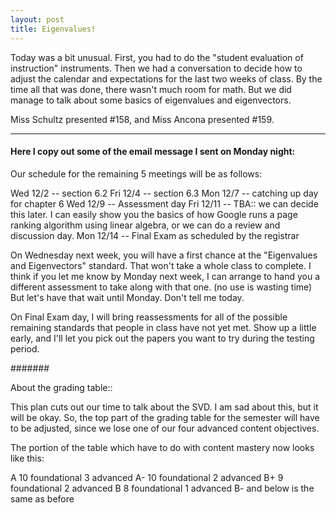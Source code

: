 ```yaml
---
layout: post
title: Eigenvalues!
---
```


Today was a bit unusual. First, you had to do the "student evaluation of
instruction" instruments. Then we had a conversation to decide how to adjust the
calendar and expectations for the last two weeks of class. By the time all that
was done, there wasn't much room for math. But we did manage to talk about some
basics of eigenvalues and eigenvectors.

Miss Schultz presented \#158, and Miss Ancona presented \#159.

----
#### Here I copy out some of the email message I sent on Monday night:

Our schedule for the remaining 5 meetings will be as follows:

Wed 12/2 --  section 6.2
Fri 12/4 -- section 6.3
Mon 12/7 -- catching up day for chapter 6
Wed 12/9 -- Assessment day
Fri 12/11 -- TBA:: we can decide this later. I can easily show you the basics of how
Google runs a page ranking algorithm using linear algebra, or we can do a review and discussion day.
Mon 12/14 -- Final Exam as scheduled by the registrar


On Wednesday next week, you will have a first chance at the "Eigenvalues and Eigenvectors" standard. That won't take a whole class to complete. I think if you let me know by Monday next week, I can arrange to hand you a different assessment to take along with that one. (no use is wasting time) But let's have that wait until Monday. Don't tell me today.

On Final Exam day, I will bring reassessments for all of the possible remaining standards that people in class have not yet met. Show up a little early, and I'll let you pick out the papers you want to try during the testing period.

#######

About the grading table::

This plan cuts out our time to talk about the SVD. I am sad about this, but it will be okay. So, the top part of the grading table for the semester will have to be adjusted, since we lose one of our four advanced content objectives.

The portion of the table which have to do with content mastery now looks like this:

A       10 foundational  3 advanced
A-      10 foundational  2 advanced
B+       9 foundational  2 advanced
B         8 foundational  1 advanced
B- and below is the same as before
